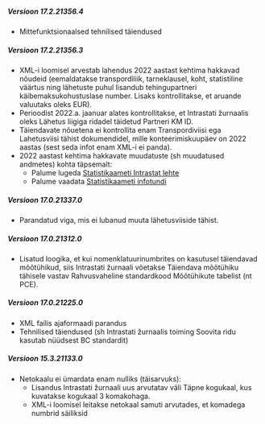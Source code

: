 ---
---
##### Versioon 17.2.21356.4
- Mittefunktsionaalsed tehnilised täiendused


##### Versioon 17.2.21356.3
- XML-i loomisel arvestab lahendus 2022 aastast kehtima hakkavad nõudeid (eemaldatakse transpordiliik, tarneklausel, koht, statistiline väärtus ning lähetuste puhul lisandub tehingupartneri käibemaksukohustuslase number. Lisaks kontrollitakse, et aruande valuutaks oleks EUR).
- Perioodist 2022.a. jaanuar alates kontrollitakse, et Intrastati žurnaalis oleks Lähetus liigiga ridadel täidetud Partneri KM ID.
- Täiendavate nõuetena ei kontrollita enam Transpordiviisi ega Lahetusviisi tähist dokumendidel, mille konteerimiskuupäev on 2022 aastas (sest seda infot enam XML-i ei panda).
- 2022 aastast kehtima hakkavate muudatuste (sh muudatused andmetes) kohta täpsemalt:
  - Palume lugeda <a href="https://www.stat.ee/et/intrastat" target="_blank">Statistikaameti Intrastat lehte</a>
  - Palume vaadata <a href="https://www.youtube.com/watch?v=cbNvK0wDxAM" target="_blank">Statistikaameti infotundi</a>

##### Versioon 17.0.21337.0
- Parandatud viga, mis ei lubanud muuta lähetusviiside tähist.  

##### Versioon 17.0.21312.0
- Lisatud loogika, et kui nomenklatuurinumbrites on kasutusel täiendavad mõõtühikud, siis Intrastati žurnaali võetakse Täiendava mõõtühiku tähisele vastav Rahvusvaheline standardkood Mõõtühikute tabelist (nt PCE).  

##### Versioon 17.0.21225.0
- XML failis ajaformaadi parandus
- Tehnilised täiendused (sh Intrastati žurnaalis toiming Soovita ridu kasutab nüüdsest BC standardit)  

##### Versioon 15.3.21133.0
- Netokaalu ei ümardata enam nulliks (täisarvuks):
  - Lisandus Intrastati žurnaali uus arvutatav väli Täpne kogukaal, kus kuvatakse kogukaal 3 komakohaga.  
  - XML-i loomisel leitakse netokaal <netMass> samuti arvutades, et komadega numbrid säiliksid
